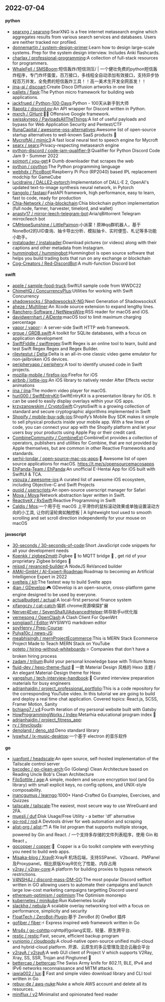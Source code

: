 ## 2022-07-04

#### python
* [searxng / searxng](https://github.com/searxng/searxng):SearXNG is a free internet metasearch engine which aggregates results from various search services and databases. Users are neither tracked nor profiled.
* [donnemartin / system-design-primer](https://github.com/donnemartin/system-design-primer):Learn how to design large-scale systems. Prep for the system design interview. Includes Anki flashcards.
* [charlax / professional-programming](https://github.com/charlax/professional-programming):A collection of full-stack resources for programmers.
* [WhaleFell / SMSBoom](https://github.com/WhaleFell/SMSBoom):短信轰炸/短信测压/ | 一个健壮免费的python短信轰炸程序，专门炸坏蛋蛋，百万接口，多线程全自动添加有效接口，支持异步协程百万并发，全免费的短信轰炸工具！！高一美术生开发全网首发！！
* [jina-ai / discoart](https://github.com/jina-ai/discoart):Create Disco Diffusion artworks in one line
* [pallets / flask](https://github.com/pallets/flask):The Python micro framework for building web applications.
* [jackfrued / Python-100-Days](https://github.com/jackfrued/Python-100-Days):Python - 100天从新手到大师
* [Rapptz / discord.py](https://github.com/Rapptz/discord.py):An API wrapper for Discord written in Python.
* [mxrch / GHunt](https://github.com/mxrch/GHunt):🕵️‍♂️
Offensive Google framework.
* [swisskyrepo / PayloadsAllTheThings](https://github.com/swisskyrepo/PayloadsAllTheThings):A list of useful payloads and bypass for Web Application Security and Pentest/CTF
* [RunaCapital / awesome-oss-alternatives](https://github.com/RunaCapital/awesome-oss-alternatives):Awesome list of open-source startup alternatives to well-known SaaS products
🚀
* [MycroftAI / mimic3](https://github.com/MycroftAI/mimic3):A fast local neural text to speech engine for Mycroft
* [searx / searx](https://github.com/searx/searx):Privacy-respecting metasearch engine
* [python-discord / code-jam-qualifier-9](https://github.com/python-discord/code-jam-qualifier-9):Qualifier for Python Discord Code Jam 9 - Summer 2022
* [soimort / you-get](https://github.com/soimort/you-get):⏬
Dumb downloader that scrapes the web
* [python / cpython](https://github.com/python/cpython):The Python programming language
* [webhdx / PicoBoot](https://github.com/webhdx/PicoBoot):Raspberry Pi Pico (RP2040) based IPL replacement modchip for GameCube
* [lucidrains / DALLE2-pytorch](https://github.com/lucidrains/DALLE2-pytorch):Implementation of DALL-E 2, OpenAI's updated text-to-image synthesis neural network, in Pytorch
* [tiangolo / fastapi](https://github.com/tiangolo/fastapi):FastAPI framework, high performance, easy to learn, fast to code, ready for production
* [Chia-Network / chia-blockchain](https://github.com/Chia-Network/chia-blockchain):Chia blockchain python implementation (full node, farmer, harvester, timelord, and wallet)
* [anasty17 / mirror-leech-telegram-bot](https://github.com/anasty17/mirror-leech-telegram-bot):Aria/qBittorrent Telegram mirror/leech bot
* [CMHopeSunshine / LittlePaimon](https://github.com/CMHopeSunshine/LittlePaimon):小派蒙！原神qq群机器人，基于NoneBot2的UID查询、抽卡导出分析、模拟抽卡、实时便签、札记等多功能小助手。
* [instaloader / instaloader](https://github.com/instaloader/instaloader):Download pictures (or videos) along with their captions and other metadata from Instagram.
* [hummingbot / hummingbot](https://github.com/hummingbot/hummingbot):Hummingbot is open source software that helps you build trading bots that run on any exchange or blockchain
* [Cog-Creators / Red-DiscordBot](https://github.com/Cog-Creators/Red-DiscordBot):A multi-function Discord bot

#### swift
* [apple / sample-food-truck](https://github.com/apple/sample-food-truck):SwiftUI sample code from WWDC22
* [ChimeHQ / ConcurrencyPlus](https://github.com/ChimeHQ/ConcurrencyPlus):Utilities for working with Swift Concurrency
* [shadowsocks / ShadowsocksX-NG](https://github.com/shadowsocks/ShadowsocksX-NG):Next Generation of ShadowsocksX
* [aheze / Multiliner](https://github.com/aheze/Multiliner):An Xcode source extension to expand lengthy lines.
* [Ranchero-Software / NetNewsWire](https://github.com/Ranchero-Software/NetNewsWire):RSS reader for macOS and iOS.
* [davidwernhart / AlDente](https://github.com/davidwernhart/AlDente):macOS tool to limit maximum charging percentage
* [vapor / vapor](https://github.com/vapor/vapor):💧
A server-side Swift HTTP web framework.
* [groue / GRDB.swift](https://github.com/groue/GRDB.swift):A toolkit for SQLite databases, with a focus on application development
* [SwiftFiddle / swiftregex](https://github.com/SwiftFiddle/swiftregex):Swift Regex is an online tool to learn, build and test Swift Regex Regex and Regex Builder.
* [rileytestut / Delta](https://github.com/rileytestut/Delta):Delta is an all-in-one classic video game emulator for non-jailbroken iOS devices.
* [peripheryapp / periphery](https://github.com/peripheryapp/periphery):A tool to identify unused code in Swift projects.
* [mozilla-mobile / firefox-ios](https://github.com/mozilla-mobile/firefox-ios):Firefox for iOS
* [airbnb / lottie-ios](https://github.com/airbnb/lottie-ios):An iOS library to natively render After Effects vector animations
* [iina / iina](https://github.com/iina/iina):The modern video player for macOS.
* [huri000 / SwiftEntryKit](https://github.com/huri000/SwiftEntryKit):SwiftEntryKit is a presentation library for iOS. It can be used to easily display overlays within your iOS apps.
* [krzyzanowskim / CryptoSwift](https://github.com/krzyzanowskim/CryptoSwift):CryptoSwift is a growing collection of standard and secure cryptographic algorithms implemented in Swift
* [Shopify / mobile-buy-sdk-ios](https://github.com/Shopify/mobile-buy-sdk-ios):Shopify’s Mobile Buy SDK makes it simple to sell physical products inside your mobile app. With a few lines of code, you can connect your app with the Shopify platform and let your users buy your products using Apple Pay or their credit card.
* [CombineCommunity / CombineExt](https://github.com/CombineCommunity/CombineExt):CombineExt provides a collection of operators, publishers and utilities for Combine, that are not provided by Apple themselves, but are common in other Reactive Frameworks and standards.
* [serhii-londar / open-source-mac-os-apps](https://github.com/serhii-londar/open-source-mac-os-apps):🚀
Awesome list of open source applications for macOS. https://t.me/s/opensourcemacosapps
* [EhPanda-Team / EhPanda](https://github.com/EhPanda-Team/EhPanda):An unofficial E-Hentai App for iOS built with SwiftUI & TCA.
* [vsouza / awesome-ios](https://github.com/vsouza/awesome-ios):A curated list of awesome iOS ecosystem, including Objective-C and Swift Projects
* [quoid / userscripts](https://github.com/quoid/userscripts):An open-source userscript manager for Safari
* [Moya / Moya](https://github.com/Moya/Moya):Network abstraction layer written in Swift.
* [ReactiveX / RxSwift](https://github.com/ReactiveX/RxSwift):Reactive Programming in Swift
* [Caldis / Mos](https://github.com/Caldis/Mos):一个用于在 macOS 上平滑你的鼠标滚动效果或单独设置滚动方向的小工具, 让你的滚轮爽如触控板 | A lightweight tool used to smooth scrolling and set scroll direction independently for your mouse on macOS

#### javascript
* [30-seconds / 30-seconds-of-code](https://github.com/30-seconds/30-seconds-of-code):Short JavaScript code snippets for all your development needs
* [Koenkk / zigbee2mqtt](https://github.com/Koenkk/zigbee2mqtt):Zigbee
🐝
to MQTT bridge
🌉
, get rid of your proprietary Zigbee bridges
🔨
* [reisxd / revanced-builder](https://github.com/reisxd/revanced-builder):A NodeJS ReVanced builder
* [AMAI-GmbH / AI-Expert-Roadmap](https://github.com/AMAI-GmbH/AI-Expert-Roadmap):Roadmap to becoming an Artificial Intelligence Expert in 2022
* [sveltejs / kit](https://github.com/sveltejs/kit):The fastest way to build Svelte apps
* [4ian / GDevelop](https://github.com/4ian/GDevelop):🎮
GDevelop is an open-source, cross-platform game engine designed to be used by everyone.
* [actualbudget / actual](https://github.com/actualbudget/actual):A local-first personal finance system
* [xifangczy / cat-catch](https://github.com/xifangczy/cat-catch):猫抓 chrome资源嗅探扩展
* [Nerver4Ever / SevenSha1UIAdvancedHelper](https://github.com/Nerver4Ever/SevenSha1UIAdvancedHelper):转存助手ui优化版
* [vernesong / OpenClash](https://github.com/vernesong/OpenClash):A Clash Client For OpenWrt
* [songjiaqi1 / Editor](https://github.com/songjiaqi1/Editor):WYSIWYG markdown editor
* [soyHenry / Prep-Course](https://github.com/soyHenry/Prep-Course):
* [Pulya10c / news-JS](https://github.com/Pulya10c/news-JS):
* [meabhisingh / mernProjectEcommerce](https://github.com/meabhisingh/mernProjectEcommerce):This is MERN Stack Ecommerce Project Made to Teach MERN Stack on YouTube
* [poteto / hiring-without-whiteboards](https://github.com/poteto/hiring-without-whiteboards):⭐️
Companies that don't have a broken hiring process
* [zadam / trilium](https://github.com/zadam/trilium):Build your personal knowledge base with Trilium Notes
* [fluid-dev / hexo-theme-fluid](https://github.com/fluid-dev/hexo-theme-fluid):🌊
一款 Material Design 风格的 Hexo 主题 / An elegant Material-Design theme for Hexo
* [yangshun / tech-interview-handbook](https://github.com/yangshun/tech-interview-handbook):💯
Curated interview preparation materials for busy engineers
* [adrianhajdin / project_professional_portfolio](https://github.com/adrianhajdin/project_professional_portfolio):This is a code repository for the corresponding YouTube video. In this tutorial we are going to build and deploy a real time chat application. Covered topics: React.js, SCSS, Framer Motion, Sanity
* [bchiang7 / v4](https://github.com/bchiang7/v4):Fourth iteration of my personal website built with Gatsby
* [HowProgrammingWorks / Index](https://github.com/HowProgrammingWorks/Index):Metarhia educational program index
📖
* [adrianhajdin / project_fitness_app](https://github.com/adrianhajdin/project_fitness_app):
* [ry / tinyclouds](https://github.com/ry/tinyclouds):
* [denoland / deno_std](https://github.com/denoland/deno_std):Deno standard library
* [lyswhut / lx-music-desktop](https://github.com/lyswhut/lx-music-desktop):一个基于 electron 的音乐软件

#### go
* [juanfont / headscale](https://github.com/juanfont/headscale):An open source, self-hosted implementation of the Tailscale control server
* [bxcodec / go-clean-arch](https://github.com/bxcodec/go-clean-arch):Go (Golang) Clean Architecture based on Reading Uncle Bob's Clean Architecture
* [FiloSottile / age](https://github.com/FiloSottile/age):A simple, modern and secure encryption tool (and Go library) with small explicit keys, no config options, and UNIX-style composability.
* [inancgumus / learngo](https://github.com/inancgumus/learngo):1000+ Hand-Crafted Go Examples, Exercises, and Quizzes
* [tailscale / tailscale](https://github.com/tailscale/tailscale):The easiest, most secure way to use WireGuard and 2FA.
* [muesli / duf](https://github.com/muesli/duf):Disk Usage/Free Utility - a better 'df' alternative
* [go-rod / rod](https://github.com/go-rod/rod):A Devtools driver for web automation and scraping
* [alist-org / alist](https://github.com/alist-org/alist):🗂️
A file list program that supports multiple storage, powered by Gin and React. / 一个支持多存储的文件列表程序，使用 Gin 和 React 。
* [gocopper / copper](https://github.com/gocopper/copper):🚀
‏‏‎ ‎‏‏‎‏‏‎‎‎‎‎‎Copper is a Go toolkit complete with everything you need to build web apps.
* [Misaka-blog / XrayR](https://github.com/Misaka-blog/XrayR):XrayR 机场后端，支持SSPanel、V2board、PMPanel及Proxypanel。相比原版XrayR优化了性能、内存占用
* [v2ray / v2ray-core](https://github.com/v2ray/v2ray-core):A platform for building proxies to bypass network restrictions.
* [V4NSH4J / discord-mass-DM-GO](https://github.com/V4NSH4J/discord-mass-DM-GO):The most popular Discord selfbot written in GO allowing users to automate their campaigns and launch large low-cost marketing campaigns targetting Discord users!
* [ethereum-optimism / optimism](https://github.com/ethereum-optimism/optimism):The Optimism monorepo
* [kubernetes / minikube](https://github.com/kubernetes/minikube):Run Kubernetes locally
* [slackhq / nebula](https://github.com/slackhq/nebula):A scalable overlay networking tool with a focus on performance, simplicity and security
* [FloatTech / ZeroBot-Plugin](https://github.com/FloatTech/ZeroBot-Plugin):基于 ZeroBot 的 OneBot 插件
* [gofiber / fiber](https://github.com/gofiber/fiber):⚡️
Express inspired web framework written in Go
* [Mrs4s / go-cqhttp](https://github.com/Mrs4s/go-cqhttp):cqhttp的golang实现，轻量、原生跨平台.
* [restic / restic](https://github.com/restic/restic):Fast, secure, efficient backup program
* [yunionio / cloudpods](https://github.com/yunionio/cloudpods):A cloud-native open-source unified multi-cloud and hybrid-cloud platform. 开源、云原生的多云管理及混合云融合平台
* [v2rayA / v2rayA](https://github.com/v2rayA/v2rayA):A web GUI client of Project V which supports V2Ray, Xray, SS, SSR, Trojan and Pingtunnel
🚀
* [bettercap / bettercap](https://github.com/bettercap/bettercap):The Swiss Army knife for 802.11, BLE, IPv4 and IPv6 networks reconnaissance and MITM attacks.
* [iawia002 / lux](https://github.com/iawia002/lux):👾
Fast and simple video download library and CLI tool written in Go
* [rebuy-de / aws-nuke](https://github.com/rebuy-de/aws-nuke):Nuke a whole AWS account and delete all its resources.
* [miniflux / v2](https://github.com/miniflux/v2):Minimalist and opinionated feed reader

